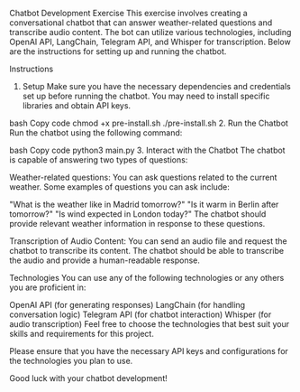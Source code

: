 Chatbot Development Exercise
This exercise involves creating a conversational chatbot that can answer weather-related questions and transcribe audio content. The bot can utilize various technologies, including OpenAI API, LangChain, Telegram API, and Whisper for transcription. Below are the instructions for setting up and running the chatbot.

Instructions
1. Setup
Make sure you have the necessary dependencies and credentials set up before running the chatbot. You may need to install specific libraries and obtain API keys.

bash
Copy code
chmod +x pre-install.sh
./pre-install.sh
2. Run the Chatbot
Run the chatbot using the following command:

bash
Copy code
python3 main.py
3. Interact with the Chatbot
The chatbot is capable of answering two types of questions:

Weather-related questions:
You can ask questions related to the current weather. Some examples of questions you can ask include:

"What is the weather like in Madrid tomorrow?"
"Is it warm in Berlin after tomorrow?"
"Is wind expected in London today?"
The chatbot should provide relevant weather information in response to these questions.

Transcription of Audio Content:
You can send an audio file and request the chatbot to transcribe its content. The chatbot should be able to transcribe the audio and provide a human-readable response.

Technologies
You can use any of the following technologies or any others you are proficient in:

OpenAI API (for generating responses)
LangChain (for handling conversation logic)
Telegram API (for chatbot interaction)
Whisper (for audio transcription)
Feel free to choose the technologies that best suit your skills and requirements for this project.

Please ensure that you have the necessary API keys and configurations for the technologies you plan to use.

Good luck with your chatbot development!
